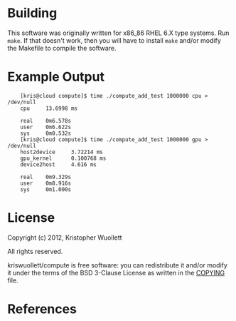 Building
========

This software was originally written for x86_86 RHEL 6.X type systems.
Run `make`.  If that doesn't work, then you will have to install `make` and/or
modify the Makefile to compile the software.

Example Output
==============

		[kris@cloud compute]$ time ./compute_add_test 1000000 cpu > /dev/null
		cpu     13.6998 ms
		
		real    0m6.578s
		user    0m6.622s
		sys     0m0.532s
		[kris@cloud compute]$ time ./compute_add_test 1000000 gpu > /dev/null
		host2device     3.72214 ms
		gpu_kernel      0.100768 ms
		device2host     4.616 ms
		
		real    0m9.329s
		user    0m8.916s
		sys     0m1.000s

License
=======

Copyright (c) 2012, Kristopher Wuollett

All rights reserved.

kriswuollett/compute is free software: you can redistribute it and/or modify
it under the terms of the BSD 3-Clause License as written in the [COPYING]
file.

References
==========

[COPYING]: https://raw.github.com/kriswuollett/sandbox/master/compute/COPYING
